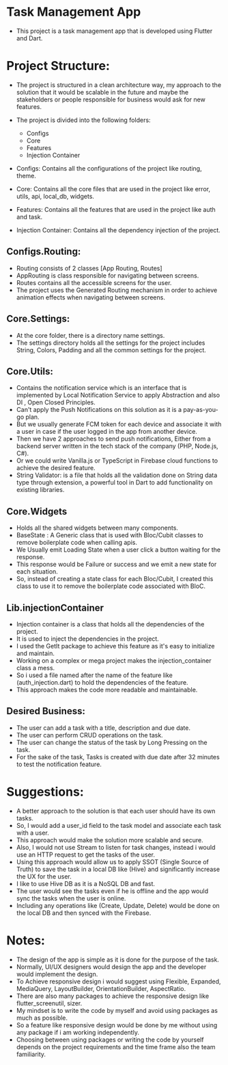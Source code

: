 # Task Management App

- This project is a task management app that is developed using Flutter and Dart.

# Project Structure:

- The project is structured in a clean architecture way, my approach to the solution that it would be scalable in the future and maybe the stakeholders or people responsible for business would ask for new features.
- The project is divided into the following folders:
    - Configs
    - Core
    - Features
    - Injection Container

- Configs: Contains all the configurations of the project like routing, theme.
- Core: Contains all the core files that are used in the project like error, utils, api, local_db, widgets.
- Features: Contains all the features that are used in the project like auth and task.
- Injection Container: Contains all the dependency injection of the project.

## Configs.Routing:
- Routing consists of 2 classes [App Routing, Routes]
- AppRouting is class responsible for navigating between screens.
- Routes contains all the accessible screens for the user.
- The project uses the Generated Routing mechanism in order to achieve animation effects when navigating between screens.

## Core.Settings:

- At the core folder, there is a directory name settings.
- The settings directory holds all the settings for the project includes String, Colors, Padding and all the common settings for the project.

## Core.Utils:

- Contains the notification service which is an interface that is implemented by Local Notification Service to apply Abstraction and also DI , Open Closed Principles.
- Can't apply the Push Notifications on this solution as it is a pay-as-you-go plan.
- But we usually generate FCM token for each device and associate it with a user in case if the user logged in the app from another device.
- Then we have 2 approaches to send push notifications, Either from a backend server written in the tech stack of the company (PHP, Node.js, C#).
- Or we could write Vanilla.js or TypeScript in Firebase cloud functions to achieve the desired feature.
- String Validator: is a file that holds all the validation done on String data type through extension, a powerful tool in Dart to add functionality on existing libraries.

## Core.Widgets

- Holds all the shared widgets between many components.
- BaseState : A Generic class that is used with Bloc/Cubit classes to remove boilerplate code when calling apis.
- We Usually emit Loading State when a user click a button waiting for the response.
- This response would be Failure or success and we emit a new state for each situation.
- So, instead of creating a state class for each Bloc/Cubit, I created this class to use it to remove the boilerplate code associated with BloC.

## Lib.injectionContainer

- Injection container is a class that holds all the dependencies of the project.
- It is used to inject the dependencies in the project.
- I used the GetIt package to achieve this feature as it's easy to initialize and maintain.
- Working on a complex or mega project makes the injection_container class a mess.
- So i used a file named after the name of the feature like (auth_injection.dart) to hold the dependencies of the feature.
- This approach makes the code more readable and maintainable.

## Desired Business:

- The user can add a task with a title, description and due date.
- The user can perform CRUD operations on the task.
- The user can change the status of the task by Long Pressing on the task.
- For the sake of the task, Tasks is created with due date after 32 minutes to test the notification feature.

# Suggestions:

- A better approach to the solution is that each user should have its own tasks.
- So, I would add a user_id field to the task model and associate each task with a user.
- This approach would make the solution more scalable and secure.
- Also, I would not use Stream to listen for task changes, instead i would use an HTTP request to get the tasks of the user.
- Using this approach would allow us to apply SSOT (Single Source of Truth) to save the task in a local DB like (Hive) and significantly increase the UX for the user.
- I like to use Hive DB as it is a NoSQL DB and fast.
- The user would see the tasks even if he is offline and the app would sync the tasks when the user is online.
- Including any operations like (Create, Update, Delete) would be done on the local DB and then synced with the Firebase.

# Notes:

- The design of the app is simple as it is done for the purpose of the task.
- Normally, UI/UX designers would design the app and the developer would implement the design.
- To Achieve responsive design i would suggest using Flexible, Expanded, MediaQuery, LayoutBuilder, OrientationBuilder, AspectRatio.
- There are also many packages to achieve the responsive design like flutter_screenutil, sizer.
- My mindset is to write the code by myself and avoid using packages as much as possible.
- So a feature like responsive design would be done by me without using any package if i am working independently.
- Choosing between using packages or writing the code by yourself depends on the project requirements and the time frame also the team familiarity.


